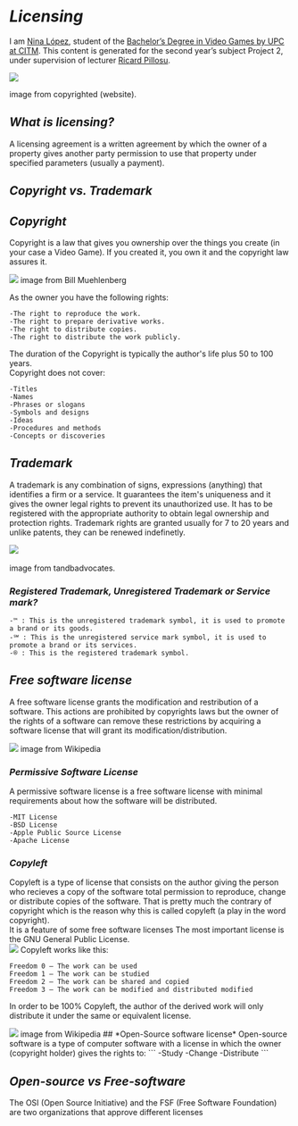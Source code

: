 # *Licensing*

I am [Nina López](https://www.linkedin.com/in/nina-l%C3%B3pez-bobet-0330b2162/), student of the [Bachelor’s Degree in Video Games by UPC at CITM](https://www.citm.upc.edu/cat/). This content is generated for the second year’s subject Project 2, under supervision of lecturer [Ricard Pillosu](https://www.linkedin.com/in/ricardpillosu/).

<img src="https://www.copyrighted.com/assets/images/web/home/splash/register-copyright-protect-websites-works.png"/>   

image from copyrighted (website).  

## *What is licensing?*

A licensing agreement is a written agreement by which the owner of a property gives another party permission to use that property under specified parameters (usually a payment).

## *Copyright vs. Trademark*

  
## *Copyright*

Copyright is a law that gives you ownership over the things you create (in your case a Video Game).
If you created it, you own it and the copyright law assures it.

<img src= "https://billmuehlenberg.com/wp-content/uploads/2017/06/copyright.jpg"/>  
image from Bill Muehlenberg   

As the owner you have the following rights:
```
-The right to reproduce the work.  
-The right to prepare derivative works.  
-The right to distribute copies.  
-The right to distribute the work publicly.
```

The duration of the Copyright is typically the author's life plus 50 to 100 years.   
Copyright does not cover:
```
-Titles  
-Names  
-Phrases or slogans    
-Symbols and designs  
-Ideas  
-Procedures and methods  
-Concepts or discoveries  
```
## *Trademark*

A trademark is any combination of signs, expressions (anything) that identifies a firm or a service.
It guarantees the item's uniqueness and it gives the owner legal rights to prevent its unauthorized use.
It has to be registered with the appropriate authority to obtain legal ownership and protection rights. 
Trademark rights are granted usually for 7 to 20 years and unlike patents, they can be renewed indefinetly.

<img src="http://www.tandbadvocates.com/wp-content/uploads/2016/11/trademark-image.png"/>     

image from tandbadvocates.   

### *Registered Trademark, Unregistered Trademark or Service mark?*

```
-™ : This is the unregistered trademark symbol, it is used to promote a brand or its goods.
-℠ : This is the unregistered service mark symbol, it is used to promote a brand or its services.
-® : This is the registered trademark symbol.
```
## *Free software license*
A free software license grants the modification and restribution of a software.
This actions are prohibited by copyrights laws but the owner of the rights of a software can remove these
restrictions by acquiring a software license that will grant its modification/distribution.     

<img src="https://upload.wikimedia.org/wikipedia/commons/thumb/3/38/Software-license-classification-mark-webbink.svg/400px-Software-license-classification-mark-webbink.svg.png"/>
image from Wikipedia   

### *Permissive Software License*   
A permissive software license is a free software license with minimal requirements about how the software will be distributed.
```
-MIT License  
-BSD License   
-Apple Public Source License   
-Apache License   
```
### *Copyleft*  
Copyleft is a type of license that consists on the author giving the person who recieves a copy of the software total permission to reproduce, change or distribute copies of the software. 
That is pretty much the contrary of copyright which is the reason why this is called copyleft (a play in the word copyright).   
It is a feature of some free software licenses
The most important license is the GNU General Public License.    
<img src="https://upload.wikimedia.org/wikipedia/commons/thumb/8/8b/Copyleft.svg/220px-Copyleft.svg.png"/>
Copyleft works like this:   
```
Freedom 0 – The work can be used
Freedom 1 – The work can be studied
Freedom 2 – The work can be shared and copied
Freedom 3 – The work can be modified and distributed modified
```   
In order to be 100% Copyleft, the author of the derived work will only distribute it under the same or equivalent license.   

<img src="https://upload.wikimedia.org/wikipedia/commons/1/1d/Floss-license-slide-image.png"/>
image from Wikipedia   
## *Open-Source software license*   
Open-source software is a type of computer software with a license in which the owner (copyright holder)
gives the rights to:  
```
-Study
-Change
-Distribute
```
  
## *Open-source vs Free-software*   

The OSI (Open Source Initiative) and the FSF (Free Software Foundation) are two organizations that approve different
licenses


   



